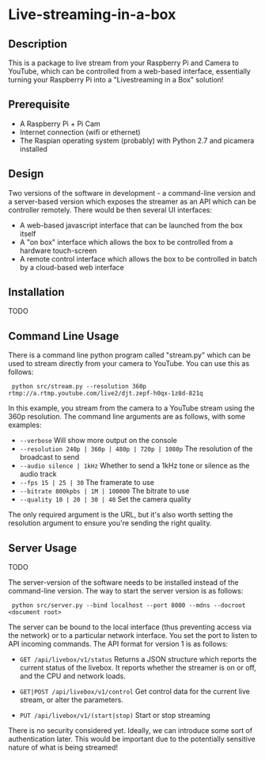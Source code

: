 Live-streaming-in-a-box
=======================

Description
-----------

This is a package to live stream from your Raspberry Pi and Camera to YouTube,
which can be controlled from a web-based interface, essentially turning your 
Raspberry Pi into a "Livestreaming in a Box" solution!

Prerequisite
------------

 * A Raspberry Pi + Pi Cam
 * Internet connection (wifi or ethernet)
 * The Raspian operating system (probably) with Python 2.7 and picamera installed


Design
------

Two versions of the software in development - a command-line version and
a server-based version which exposes the streamer as an API which can be
controller remotely. There would be then several UI interfaces:

  * A web-based javascript interface that can be launched from the box
    itself
  * A "on box" interface which allows the box to be controlled from a
    hardware touch-screen
  * A remote control interface which allows the box to be controlled in
    batch by a cloud-based web interface


Installation
------------

TODO


Command Line Usage
------------------

There is a command line python program called "stream.py" which can be used
to stream directly from your camera to YouTube. You can use this as follows:

```
 python src/stream.py --resolution 360p rtmp://a.rtmp.youtube.com/live2/djt.zepf-h0qx-1z8d-821q
```

In this example, you stream from the camera to a YouTube stream using the 360p
resolution. The command line arguments are as follows, with some examples:

  * `--verbose` Will show more output on the console
  * `--resolution 240p | 360p | 480p | 720p | 1080p` The resolution of the broadcast to send
  * `--audio silence | 1kHz` Whether to send a 1kHz tone or silence as the audio track
  * `--fps 15 | 25 | 30` The framerate to use
  * `--bitrate 800kpbs | 1M | 100000` The bitrate to use
  * `--quality 10 | 20 | 30 | 40` Set the camera quality
  
The only required argument is the URL, but it's also worth setting the resolution
argument to ensure you're sending the right quality.

Server Usage
------------

TODO

The server-version of the software needs to be installed instead of the command-line
version. The way to start the server version is as follows:

```
 python src/server.py --bind localhost --port 8000 --mdns --docroot <document root>
```

The server can be bound to the local interface (thus preventing access via the
network) or to a particular network interface. You set the port to listen to API
incoming commands. The API format for version 1 is as follows:

   * `GET /api/livebox/v1/status` Returns a JSON structure which reports the current
	 status of the livebox. It reports whether the streamer is on or off, and the CPU
	 and network loads.
	 
   * `GET|POST /api/livebox/v1/control` Get control data for the current live stream,
	 or alter the parameters.
	 
   * `PUT /api/livebox/v1/(start|stop)` Start or stop streaming
   
There is no security considered yet. Ideally, we can introduce some sort of authentication
later. This would be important due to the potentially sensitive nature of what is being
streamed!


